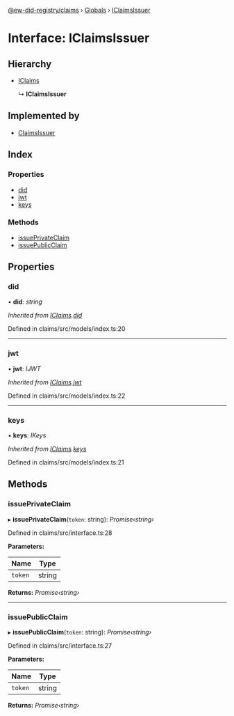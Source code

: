 [@ew-did-registry/claims](../README.md) › [Globals](../globals.md) › [IClaimsIssuer](iclaimsissuer.md)

# Interface: IClaimsIssuer

## Hierarchy

* [IClaims](iclaims.md)

  ↳ **IClaimsIssuer**

## Implemented by

* [ClaimsIssuer](../classes/claimsissuer.md)

## Index

### Properties

* [did](iclaimsissuer.md#did)
* [jwt](iclaimsissuer.md#jwt)
* [keys](iclaimsissuer.md#keys)

### Methods

* [issuePrivateClaim](iclaimsissuer.md#issueprivateclaim)
* [issuePublicClaim](iclaimsissuer.md#issuepublicclaim)

## Properties

###  did

• **did**: *string*

*Inherited from [IClaims](iclaims.md).[did](iclaims.md#did)*

Defined in claims/src/models/index.ts:20

___

###  jwt

• **jwt**: *IJWT*

*Inherited from [IClaims](iclaims.md).[jwt](iclaims.md#jwt)*

Defined in claims/src/models/index.ts:22

___

###  keys

• **keys**: *IKeys*

*Inherited from [IClaims](iclaims.md).[keys](iclaims.md#keys)*

Defined in claims/src/models/index.ts:21

## Methods

###  issuePrivateClaim

▸ **issuePrivateClaim**(`token`: string): *Promise‹string›*

Defined in claims/src/interface.ts:28

**Parameters:**

Name | Type |
------ | ------ |
`token` | string |

**Returns:** *Promise‹string›*

___

###  issuePublicClaim

▸ **issuePublicClaim**(`token`: string): *Promise‹string›*

Defined in claims/src/interface.ts:27

**Parameters:**

Name | Type |
------ | ------ |
`token` | string |

**Returns:** *Promise‹string›*
